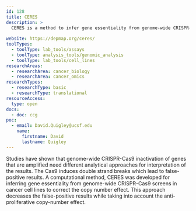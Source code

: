 ```yaml
---
id: 128
title: CERES
description: >
  CERES is a method to infer gene essentiality from genome-wide CRISPR-Cas9 screens in cancer cell lines to correct the copy number effect. This approach decreases the false-positive results while taking into account the anti-proliferative copy-number effect.
  
website: https://depmap.org/ceres/
toolTypes:
  - toolType: lab_tools/assays
  - toolType: analysis_tools/genomic_analysis
  - toolType: lab_tools/cell_lines
researchAreas:
  - researchArea: cancer_biology
  - researchArea: cancer_omics
researchTypes:
  - researchType: basic
  - researchType: translational
resourceAccess:
  type: open
docs:
  - doc: ccg
poc:
  - email: David.Quigley@ucsf.edu
    name:
      firstname: David
      lastname: Quigley
---
```

Studies have shown that genome-wide CRISPR-Cas9 inactivation of genes that are amplified need different analytical approaches for interpretation of the results. The Cas9 induces double strand breaks which lead to false-positive results. A computational method, CERES was developed for inferring gene essentiality from genome-wide CRISPR-Cas9 screens in cancer cell lines to correct the copy number effect. This approach decreases the false-positive results while taking into account the anti-proliferative copy-number effect.